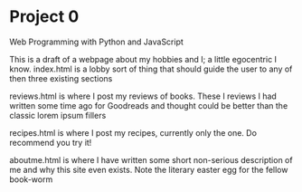 # Project 0

Web Programming with Python and JavaScript

This is a draft of a webpage about my hobbies and I; a little egocentric I know.
  index.html is a lobby sort of thing that should guide the user to any of then
  three existing sections

  reviews.html is where I post my reviews of books. These I reviews I had written
  some time ago for Goodreads and thought could be better than the classic lorem ipsum fillers

  recipes.html is where I post my recipes, currently only the one.
  Do recommend you try it!

  aboutme.html is where I have written some short non-serious description of me
  and why this site even exists. Note the literary easter egg for the fellow book-worm
